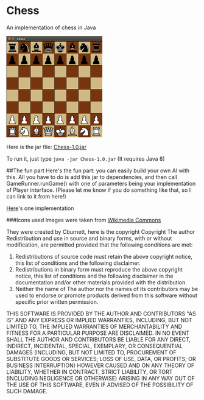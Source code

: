 # Chess
An implementation of chess in Java


<img src="Chess_screenshot.png" width="50%" height="50%"/>


Here is the jar file: 
[Chess-1.0.jar](https://github.com/ilinum/Chess/raw/master/Chess-1.0.jar)

To run it, just type `java -jar Chess-1.0.jar`
(It requires Java 8)


##The fun part
Here's the fun part: you can easily build your own AI with this. All you have to do is add this jar to dependencies, and then call GameRunner.runGame() with one of parameters being your implementation of Player interface. 
(Please let me know if you do something like that, so I can link to it from here!)

[Here](https://github.com/ilinum/ChessAI)'s one implementation


###Icons used
Images were taken from [Wikimedia Commons](https://commons.wikimedia.org)

They were created by Cburnett, here is the copyright
Copyright The author
Redistribution and use in source and binary forms, with or without modification, are permitted provided that the following conditions are met:

1. Redistributions of source code must retain the above copyright notice, this list of conditions and the following disclaimer.
2. Redistributions in binary form must reproduce the above copyright notice, this list of conditions and the following disclaimer in the documentation and/or other materials provided with the distribution.
3. Neither the name of The author nor the names of its contributors may be used to endorse or promote products derived from this software without specific prior written permission.

THIS SOFTWARE IS PROVIDED BY THE AUTHOR AND CONTRIBUTORS "AS IS" AND ANY EXPRESS OR IMPLIED WARRANTIES, INCLUDING, BUT NOT LIMITED TO, THE IMPLIED WARRANTIES OF MERCHANTABILITY AND FITNESS FOR A PARTICULAR PURPOSE ARE DISCLAIMED. IN NO EVENT SHALL THE AUTHOR AND CONTRIBUTORS BE LIABLE FOR ANY DIRECT, INDIRECT, INCIDENTAL, SPECIAL, EXEMPLARY, OR CONSEQUENTIAL DAMAGES (INCLUDING, BUT NOT LIMITED TO, PROCUREMENT OF SUBSTITUTE GOODS OR SERVICES; LOSS OF USE, DATA, OR PROFITS; OR BUSINESS INTERRUPTION) HOWEVER CAUSED AND ON ANY THEORY OF LIABILITY, WHETHER IN CONTRACT, STRICT LIABILITY, OR TORT (INCLUDING NEGLIGENCE OR OTHERWISE) ARISING IN ANY WAY OUT OF THE USE OF THIS SOFTWARE, EVEN IF ADVISED OF THE POSSIBILITY OF SUCH DAMAGE.
